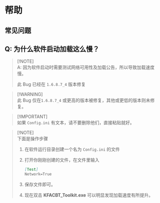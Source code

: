 # 帮助

## 常见问题

## Q: 为什么软件启动加载这么慢？

> [!NOTE]\
> A: 因为软件启动时需要测试网络可用性及加载公告，所以导致加载速度慢。
>
> 此 Bug 已经在 `1.6.8.7_4` 版本修复

> [!WARNING]\
> 此 Bug 仅在`1.6.8.7_4` 或更高的版本被修复，其他或更低的版本则未修复。

> [!IMPORTANT]\
> 如果 `Config.ini` 有文本，请不要删除他们，直接粘贴就好。

> [!NOTE]\
> 下面是操作步骤
> 
> 1. 在软件运行目录创建一个名为 `Config.ini` 的文件
>
> 2. 打开你刚刚创建的文件，在文件里输入
> 
>    ```md
>    [Test]
>    Network=True  
>    ```
>
> 3. 保存文件即可。
> 
> 4. 现在双击 **KFACBT_Toolkit.exe** 可以明显发现加载速度有所提升。
